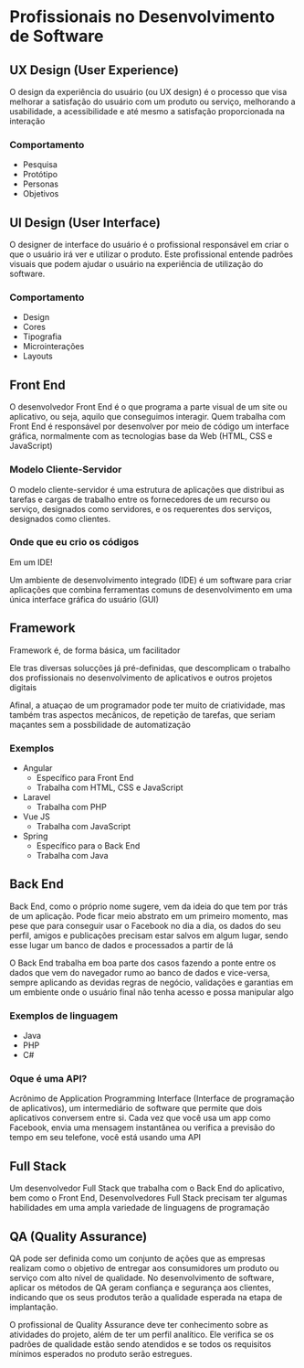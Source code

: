 # Profissionais no Desenvolvimento de Software

## UX Design (User Experience)

O design da experiência do usuário (ou UX design) é o processo que visa melhorar a satisfação do usuário com um produto ou serviço, melhorando a usabilidade, a acessibilidade e até mesmo a satisfação proporcionada na interação

### Comportamento

* Pesquisa
* Protótipo
* Personas
* Objetivos

## UI Design (User Interface)

O designer de interface do usuário é o profissional responsável em criar o que o usuário irá ver e utilizar o produto. Este profissional entende padrões visuais que podem ajudar o usuário na experiência de utilização do software.

### Comportamento

* Design
* Cores 
* Tipografia
* Microinterações
* Layouts

## Front End

O desenvolvedor Front End é o que programa a parte visual de um site ou aplicativo, ou seja, aquilo que conseguimos interagir. Quem trabalha com Front End é responsável por desenvolver por meio de código um interface gráfica, normalmente com as tecnologias base da Web (HTML, CSS e JavaScript)

### Modelo Cliente-Servidor

O modelo cliente-servidor é uma estrutura de aplicações que distribui as tarefas e cargas de trabalho entre os fornecedores de um recurso ou serviço, designados como servidores, e os requerentes dos serviços, designados como clientes.

### Onde que eu crio os códigos

Em um IDE!

Um ambiente de desenvolvimento integrado (IDE) é um software para criar aplicações que combina ferramentas comuns de desenvolvimento em uma única interface gráfica do usuário (GUI)

## Framework

Framework é, de forma básica, um facilitador

Ele tras diversas solucções já pré-definidas, que descomplicam o trabalho dos profissionais no desenvolvimento de aplicativos e outros projetos digitais

Afinal, a atuaçao de um programador pode ter muito de criatividade, mas também tras aspectos mecânicos, de repetição de tarefas, que seriam maçantes sem a possbilidade de automatização

### Exemplos

* Angular
    * Específico para Front End
    * Trabalha com HTML, CSS e JavaScript
* Laravel
    * Trabalha com PHP
* Vue JS
    * Trabalha com JavaScript
* Spring
    * Específico para o Back End
    * Trabalha com Java

## Back End

Back End, como o próprio nome sugere, vem da ideia do que tem por trás de um aplicação. Pode ficar meio abstrato em um primeiro momento, mas pese que para conseguir usar o Facebook no dia a dia, os dados do seu perfil, amigos e publicações precisam estar salvos em algum lugar, sendo esse lugar um banco de dados e processados a partir de lá

O Back End trabalha em boa parte dos casos fazendo a ponte entre os dados que vem do navegador rumo ao banco de dados e vice-versa, sempre aplicando as devidas regras de negócio, validações e garantias em um embiente onde o usuário final não tenha acesso e possa manipular algo

### Exemplos de linguagem

* Java
* PHP
* C#

### Oque é uma API?

Acrônimo de Application Programming Interface (Interface de programação de aplicativos), um intermediário de software que permite que dois aplicativos conversem entre si. Cada vez que você usa um app como Facebook, envia uma mensagem instantânea ou verifica a previsão do tempo em seu telefone, você está usando uma API

## Full Stack

Um desenvolvedor Full Stack que trabalha com o Back End do aplicativo, bem como o Front End, Desenvolvedores Full Stack precisam ter algumas habilidades em uma ampla variedade de linguagens de programação

## QA (Quality Assurance)

QA pode ser definida como um conjunto de ações que as empresas realizam como o objetivo de entregar aos consumidores um produto ou serviço com alto nível de qualidade. No desenvolvimento de software, aplicar os métodos de QA geram confiança e segurança aos clientes, indicando que os seus produtos terão a qualidade esperada na etapa de implantação.

O profissional de Quality Assurance deve ter conhecimento sobre as atividades do projeto, além de ter um perfil analítico. Ele verifica se os padrões de qualidade estão sendo atendidos e se todos os requisitos mínimos esperados no produto serão estregues.